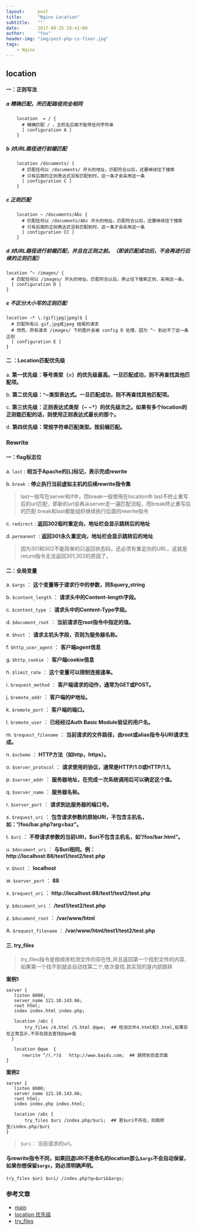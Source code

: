 ```yaml
---
layout:     post
title:      "Nginx Location"
subtitle:   ""
date:       2017-08-25 19:41:00
author:     "Yuu"
header-img: "img/post-php-cs-fixer.jpg"
tags:
    - Nginx
---
```


## location

#### 一：正则写法

##### a 精确匹配，所匹配路径完全相同

```
    location  = / {
      # 精确匹配 / ，主机名后面不能带任何字符串
      [ configuration A ]
    }
```

##### b 对URL路径进行前缀匹配

```
    location /documents/ {
      # 匹配任何以 /documents/ 开头的地址，匹配符合以后，还要继续往下搜索
      # 只有后面的正则表达式没有匹配到时，这一条才会采用这一条
      [ configuration C ]
    }
```

##### c 正则匹配

```
    location ~ /documents/Abc {
      # 匹配任何以 /documents/Abc 开头的地址，匹配符合以后，还要继续往下搜索
      # 只有后面的正则表达式没有匹配到时，这一条才会采用这一条
      [ configuration CC ]
    }
```

##### d 对URL路径进行前缀匹配，并且在正则之前。（即该匹配成功后，不会再进行后续的正则匹配）

```
location ^~ /images/ {
  # 匹配任何以 /images/ 开头的地址，匹配符合以后，停止往下搜索正则，采用这一条。
  [ configuration D ]
}
```

##### e 不区分大小写的正则匹配

```
location ~* \.(gif|jpg|jpeg)$ {
  # 匹配所有以 gif,jpg或jpeg 结尾的请求
  # 然而，所有请求 /images/ 下的图片会被 config D 处理，因为 ^~ 到达不了这一条正则
  [ configuration E ]
}
```

#### 二 ：Location匹配优先级

a. **第一优先级：等号类型（=）的优先级最高。一旦匹配成功，则不再查找其他匹配项。**

b.  **第二优先级：^~类型表达式。一旦匹配成功，则不再查找其他匹配项。**

c.  **第三优先级：正则表达式类型（~ ~*）的优先级次之。如果有多个location的正则能匹配的话，则使用正则表达式最长的那个。**

d.  **第四优先级：常规字符串匹配类型。按前缀匹配。**

### Rewrite

#### 一：flag标志位

a. `last` : **相当于Apache的[L]标记，表示完成rewrite**

b. `break `: **停止执行当前虚拟主机的后续rewrite指令集**

>last一般写在server和if中，而break一般使用在location中
>last不终止重写后的url匹配，即新的url会再从server走一遍匹配流程，而break终止重写后的匹配
>break和last都能组织继续执行后面的rewrite指令

c. `redirect` : **返回302临时重定向，地址栏会显示跳转后的地址**

d. `permanent `:  **返回301永久重定向，地址栏会显示跳转后的地址**

>因为301和302不能简单的只返回状态码，还必须有重定向的URL，这就是return指令无法返回301,302的原因了。

#### 二：全局变量

a. `$args` ： **这个变量等于请求行中的参数，同$query_string**

b. `$content_length` ： **请求头中的Content-length字段。**

c. `$content_type` ： **请求头中的Content-Type字段。**

d. `$document_root` ： **当前请求在root指令中指定的值。**

e. `$host` ： **请求主机头字段，否则为服务器名称。**

f. `$http_user_agent` ： **客户端agent信息**

g. `$http_cookie` ： **客户端cookie信息**

h. `$limit_rate` ： **这个变量可以限制连接速率。**

i. `$request_method` ： **客户端请求的动作，通常为GET或POST。**

j. `$remote_addr` ： **客户端的IP地址。**

k. `$remote_port` ： **客户端的端口。**

l. `$remote_user` ： **已经经过Auth Basic Module验证的用户名。**

m. `$request_filename` ： **当前请求的文件路径，由root或alias指令与URI请求生成。**

n. `$scheme` ： **HTTP方法（如http，https）。**

o. `$server_protocol` ： **请求使用的协议，通常是HTTP/1.0或HTTP/1.1。**

p. `$server_addr` ： **服务器地址，在完成一次系统调用后可以确定这个值。**

q. `$server_name` ： **服务器名称。**

r. `$server_port` ： **请求到达服务器的端口号。**

s. `$request_uri` ： **包含请求参数的原始URI，不包含主机名，如：”/foo/bar.php?arg=baz”。**

t. `$uri` ： **不带请求参数的当前URI，$uri不包含主机名，如”/foo/bar.html”。**

u. `$document_uri` ： **与$uri相同。例：http://localhost:88/test1/test2/test.php**

v. `$host` ： **localhost**

w. `$server_port` ： **88**

x. `$request_uri` ： **http://localhost:88/test1/test2/test.php**

y. `$document_uri` ： **/test1/test2/test.php**

z. `$document_root` ： **/var/www/html**

A.  `$request_filename` ： **/var/www/html/test1/test2/test.php**

#### 三. try_files

>try_files指令是按顺序检测文件的存在性,并且返回第一个找到文件的内容,如果第一个找不到就会自动找第二个,依次查找.其实现的是内部跳转

**案例1**

```
server {
   listen 8000;
   server_name 121.10.143.66;
   root html;
   index index.html index.php;

   location /abc {
       try_files /4.html /5.html @qwe;  ## 检测文件4.html和5.html,如果存在正常显示,不存在就去查找@qwe值
  }

   location @qwe  {
      rewrite ^/(.*)$   http://www.baidu.com;  ## 跳转到百度页面
}
```

**案例2**

```
server {
   listen 8000;
   server_name 121.10.143.66;
   root html;
   index index.php index.html;

   location /abc {
       try_files $uri /index.php/$uri;  ## 若$uri不存在，则跳转至/index.php/$uri
}
```
>`$uri`： 当前请求的url。

#### 与rewrite指令不同，如果回退URI不是命名的location那么`$args`不会自动保留，如果你想保留`$args`，则必须明确声明。

```
try_files $uri $uri/ /index.php?q=$uri&$args;
```

### 参考文章

- [main](http://blog.kelu.org/tech/2017/05/03/nginx-conf-location-and-rewrite.html)
- [location 优先级](http://www.bo56.com/nginx-location%E5%9C%A8%E9%85%8D%E7%BD%AE%E4%B8%AD%E7%9A%84%E4%BC%98%E5%85%88%E7%BA%A7)
- [try_files](https://www.hi-linux.com/posts/53878.html)



